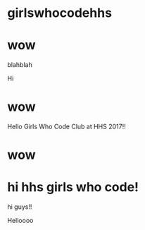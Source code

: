# girlswhocodehhs
 
# wow
blahblah



Hi
# wow


Hello Girls Who Code Club at HHS 2017!!
# wow

# hi hhs girls who code!

hi guys!!

Helloooo
